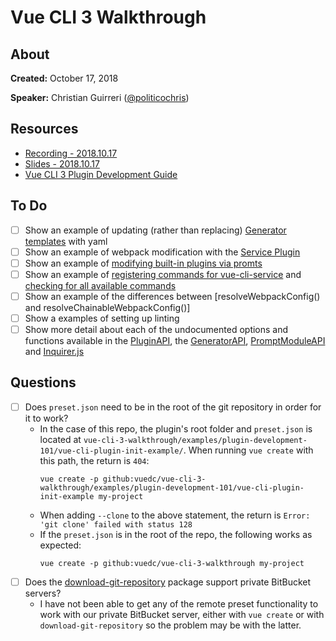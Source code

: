 # Vue CLI 3 Walkthrough

## About

**Created:** October 17, 2018

**Speaker:** Christian Guirreri ([@politicochris](https://twitter.com/politicochris))

## Resources

* [Recording - 2018.10.17](https://www.youtube.com/watch?v=V1XmpLeA9wI)
* [Slides - 2018.10.17](https://github.com/VueDC/vue-cli-3-walkthrough/blob/master/slides/2018-10-17-vue-cli-3-walkthrough.pdf)
* [Vue CLI 3 Plugin Development Guide](https://cli.vuejs.org/dev-guide/plugin-dev.html)

## To Do

* [ ] Show an example of updating (rather than replacing) [Generator templates](https://cli.vuejs.org/dev-guide/plugin-dev.html#generator-templating) with yaml
* [ ] Show an example of webpack modification with the [Service Plugin](https://cli.vuejs.org/dev-guide/plugin-dev.html#service-plugin)
* [ ] Show an example of [modifying built-in plugins via promts](https://cli.vuejs.org/dev-guide/plugin-dev.html#prompts)
* [ ] Show an example of [registering commands for vue-cli-service](https://cli.vuejs.org/dev-guide/plugin-dev.html#service-plugin) and [checking for all available commands](https://cli.vuejs.org/guide/cli-service.html#vue-cli-service-inspect)
* [ ] Show an example of the differences between [resolveWebpackConfig() and resolveChainableWebpackConfig()]
* [ ] Show a examples of setting up linting
* [ ] Show more detail about each of the undocumented options and functions available in the [PluginAPI](https://github.com/vuejs/vue-cli/blob/dev/packages/%40vue/cli-service/lib/PluginAPI.js), the [GeneratorAPI](https://github.com/vuejs/vue-cli/blob/dev/packages/%40vue/cli/lib/GeneratorAPI.js), [PromptModuleAPI](https://github.com/vuejs/vue-cli/blob/dev/packages/%40vue/cli/lib/PromptModuleAPI.js) and [Inquirer.js](https://github.com/SBoudrias/Inquirer.js)

## Questions
* [ ] Does `preset.json` need to be in the root of the git repository in order for it to work?
	* In the case of this repo, the plugin's root folder and `preset.json` is located at `vue-cli-3-walkthrough/examples/plugin-development-101/vue-cli-plugin-init-example/`. When running `vue create` with this path, the return is `404`:
		```
		vue create -p github:vuedc/vue-cli-3-walkthrough/examples/plugin-development-101/vue-cli-plugin-init-example my-project
		```
	* When adding `--clone` to the above statement, the return is `Error: 'git clone' failed with status 128`
	* If the `preset.json` is in the root of the repo, the following works as expected:
		```
		vue create -p github:vuedc/vue-cli-3-walkthrough my-project
		```
* [ ] Does the [download-git-repository](https://www.npmjs.com/package/download-git-repo) package support private BitBucket servers?
	* I have not been able to get any of the remote preset functionality to work with our private BitBucket server, either with `vue create` or with `download-git-repository` so the problem may be with the latter.
